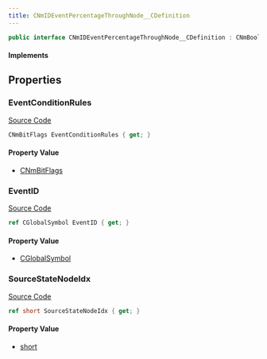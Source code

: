 ```yaml
---
title: CNmIDEventPercentageThroughNode__CDefinition
---
```


```csharp
public interface CNmIDEventPercentageThroughNode__CDefinition : CNmBoolValueNode__CDefinition, CNmValueNode__CDefinition, CNmGraphNode__CDefinition, ISchemaClass<CNmGraphNode__CDefinition>, ISchemaClass<CNmValueNode__CDefinition>, ISchemaClass<CNmBoolValueNode__CDefinition>, ISchemaClass<CNmIDEventPercentageThroughNode__CDefinition>, ISchemaField, ISchemaClass, INativeHandle
```

#### Implements

## Properties

### EventConditionRules

[Source Code](https://github.com/swiftly-solution/swiftlys2/blob/main/managed/src/SwiftlyS2.Generated/Schemas/Interfaces/CNmIDEventPercentageThroughNode__CDefinition.cs#L19)

```csharp
CNmBitFlags EventConditionRules { get; }
```

#### Property Value

- [CNmBitFlags](/docs/api/shared/schemadefinitions/cnmbitflags)

### EventID

[Source Code](https://github.com/swiftly-solution/swiftlys2/blob/main/managed/src/SwiftlyS2.Generated/Schemas/Interfaces/CNmIDEventPercentageThroughNode__CDefinition.cs#L21)

```csharp
ref CGlobalSymbol EventID { get; }
```

#### Property Value

- [CGlobalSymbol](/docs/api/shared/natives/cglobalsymbol)

### SourceStateNodeIdx

[Source Code](https://github.com/swiftly-solution/swiftlys2/blob/main/managed/src/SwiftlyS2.Generated/Schemas/Interfaces/CNmIDEventPercentageThroughNode__CDefinition.cs#L17)

```csharp
ref short SourceStateNodeIdx { get; }
```

#### Property Value

- [short](https://learn.microsoft.com/dotnet/api/system.int16)

